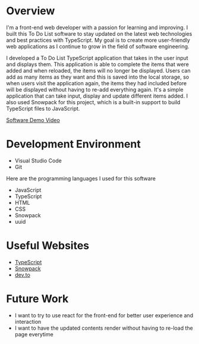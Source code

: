 # Overview

I'm a front-end web developer with a passion for learning and improving. I built this To Do List software to stay updated on the latest web technologies and best practices with TypeScript. My goal is to create more user-friendly web applications as I continue to grow in the field of software engineering.

I developed a To Do List TypeScript application that takes in the user input and displays them. This application is able to complete the items that were added and when reloaded, the items will no longer be displayed. Users can add as many items as they want and this is saved into the local storage, so when users visit the application again, the items they had included before will be displayed without having to re-add everything again. It's a simple application that can take input, display and update different items added. I also used Snowpack for this project, which is a built-in support to build TypeScript files to JavaScript.


[Software Demo Video](https://youtu.be/9kG8nnx1T0w)

# Development Environment
- Visual Studio Code
- Git

Here are the programming languages I used for this software
- JavaScript
- TypeScript
- HTML
- CSS
- Snowpack
- uuid

# Useful Websites
- [TypeScript](https://www.typescriptlang.org/)
- [Snowpack](https://www.snowpack.dev/)
- [dev.to](https://dev.to/egnoel/creating-a-simple-todoapp-with-react-and-typescript-32db)

# Future Work
- I want to try to use react for the front-end for better user experience and interaction
- I want to have the updated contents render without having to re-load the page everytime

